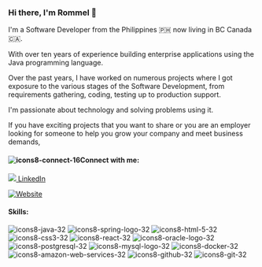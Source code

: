 ### Hi there, I'm Rommel 👋

I'm a Software Developer from the Philippines 🇵🇭  now living in BC Canada 🇨🇦. 

With over ten years of experience building enterprise applications using the Java programming language. 

Over the past years, I have worked on numerous projects where I got exposure to the various stages of the Software Development, 
from requirements gathering, coding, testing up to production support.

I'm passionate about technology and solving problems using it.

If you have exciting projects that you want to share or you are an employer looking for someone to help you grow your company and meet business demands,

#### ![icons8-connect-16](https://user-images.githubusercontent.com/25921121/140559201-a7c36943-a0db-4f38-b999-485b86eabbe7.png)Connect with me:

[![](https://i.stack.imgur.com/gVE0j.png) LinkedIn](https://www.linkedin.com/in/rommel-dizon-medina/)

[![Website](https://img.shields.io/website?label=rommelmedina.com&style=for-the-badge&url=https%3A%2F%2Frommelmedina.com)](https://www.rommelmedina.com)

#### Skills:

![icons8-java-32](https://user-images.githubusercontent.com/25921121/140557046-bcce0851-cdf9-4758-8461-8f29f76d1b7c.png) 
![icons8-spring-logo-32](https://user-images.githubusercontent.com/25921121/140557338-c998ab47-55b6-473d-8824-b8d5b0777847.png) 
![icons8-html-5-32](https://user-images.githubusercontent.com/25921121/140557439-dc09c11e-38b3-434b-8338-71f286181fe5.png) 
![icons8-css3-32](https://user-images.githubusercontent.com/25921121/140557659-5c9001e3-15cf-40aa-bbf2-039029dc3ec2.png)
![icons8-react-32](https://user-images.githubusercontent.com/25921121/140557771-b4e9dc40-861e-4dda-aa1b-41ccb9cc9a38.png) 
![icons8-oracle-logo-32](https://user-images.githubusercontent.com/25921121/140557945-0ec5f923-7d13-4563-a5a3-acccc744f514.png) 
![icons8-postgresql-32](https://user-images.githubusercontent.com/25921121/140558038-d37c28ca-e4d9-4ca9-b326-e8fb0a11c9f1.png) 
![icons8-mysql-logo-32](https://user-images.githubusercontent.com/25921121/140558194-7b1d6a2c-defe-49f9-b543-306104946ec4.png)
![icons8-docker-32](https://user-images.githubusercontent.com/25921121/140558298-f623083e-a502-4ec8-a1e8-71c14ea327f5.png) 
![icons8-amazon-web-services-32](https://user-images.githubusercontent.com/25921121/140558501-31eebf24-3489-49c1-aa82-0061b4cb8ec9.png) 
![icons8-github-32](https://user-images.githubusercontent.com/25921121/140558717-954b14b5-b9d2-40c3-b867-bf60b45f4a2a.png) 
![icons8-git-32](https://user-images.githubusercontent.com/25921121/140558872-a66baf14-903e-4fdc-906b-73c428c66f26.png)

<!--
**medinar/medinar** is a ✨ _special_ ✨ repository because its `README.md` (this file) appears on your GitHub profile.

Here are some ideas to get you started:

- 🔭 I’m currently working on ...
- 🌱 I’m currently learning ...
- 👯 I’m looking to collaborate on ...
- 🤔 I’m looking for help with ...
- 💬 Ask me about ...
- 📫 How to reach me: ...
- 😄 Pronouns: ...
- ⚡ Fun fact: ...
-->



